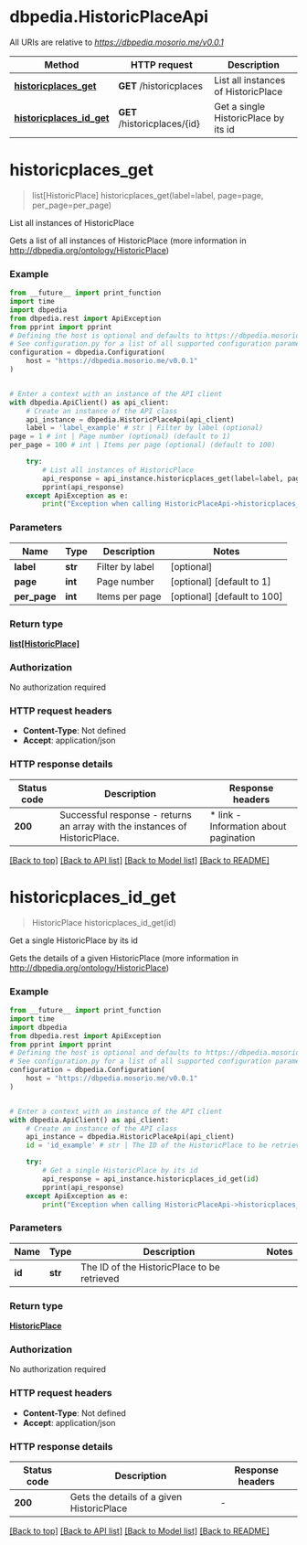 # dbpedia.HistoricPlaceApi

All URIs are relative to *https://dbpedia.mosorio.me/v0.0.1*

Method | HTTP request | Description
------------- | ------------- | -------------
[**historicplaces_get**](HistoricPlaceApi.md#historicplaces_get) | **GET** /historicplaces | List all instances of HistoricPlace
[**historicplaces_id_get**](HistoricPlaceApi.md#historicplaces_id_get) | **GET** /historicplaces/{id} | Get a single HistoricPlace by its id


# **historicplaces_get**
> list[HistoricPlace] historicplaces_get(label=label, page=page, per_page=per_page)

List all instances of HistoricPlace

Gets a list of all instances of HistoricPlace (more information in http://dbpedia.org/ontology/HistoricPlace)

### Example

```python
from __future__ import print_function
import time
import dbpedia
from dbpedia.rest import ApiException
from pprint import pprint
# Defining the host is optional and defaults to https://dbpedia.mosorio.me/v0.0.1
# See configuration.py for a list of all supported configuration parameters.
configuration = dbpedia.Configuration(
    host = "https://dbpedia.mosorio.me/v0.0.1"
)


# Enter a context with an instance of the API client
with dbpedia.ApiClient() as api_client:
    # Create an instance of the API class
    api_instance = dbpedia.HistoricPlaceApi(api_client)
    label = 'label_example' # str | Filter by label (optional)
page = 1 # int | Page number (optional) (default to 1)
per_page = 100 # int | Items per page (optional) (default to 100)

    try:
        # List all instances of HistoricPlace
        api_response = api_instance.historicplaces_get(label=label, page=page, per_page=per_page)
        pprint(api_response)
    except ApiException as e:
        print("Exception when calling HistoricPlaceApi->historicplaces_get: %s\n" % e)
```

### Parameters

Name | Type | Description  | Notes
------------- | ------------- | ------------- | -------------
 **label** | **str**| Filter by label | [optional] 
 **page** | **int**| Page number | [optional] [default to 1]
 **per_page** | **int**| Items per page | [optional] [default to 100]

### Return type

[**list[HistoricPlace]**](HistoricPlace.md)

### Authorization

No authorization required

### HTTP request headers

 - **Content-Type**: Not defined
 - **Accept**: application/json

### HTTP response details
| Status code | Description | Response headers |
|-------------|-------------|------------------|
**200** | Successful response - returns an array with the instances of HistoricPlace. |  * link - Information about pagination <br>  |

[[Back to top]](#) [[Back to API list]](../README.md#documentation-for-api-endpoints) [[Back to Model list]](../README.md#documentation-for-models) [[Back to README]](../README.md)

# **historicplaces_id_get**
> HistoricPlace historicplaces_id_get(id)

Get a single HistoricPlace by its id

Gets the details of a given HistoricPlace (more information in http://dbpedia.org/ontology/HistoricPlace)

### Example

```python
from __future__ import print_function
import time
import dbpedia
from dbpedia.rest import ApiException
from pprint import pprint
# Defining the host is optional and defaults to https://dbpedia.mosorio.me/v0.0.1
# See configuration.py for a list of all supported configuration parameters.
configuration = dbpedia.Configuration(
    host = "https://dbpedia.mosorio.me/v0.0.1"
)


# Enter a context with an instance of the API client
with dbpedia.ApiClient() as api_client:
    # Create an instance of the API class
    api_instance = dbpedia.HistoricPlaceApi(api_client)
    id = 'id_example' # str | The ID of the HistoricPlace to be retrieved

    try:
        # Get a single HistoricPlace by its id
        api_response = api_instance.historicplaces_id_get(id)
        pprint(api_response)
    except ApiException as e:
        print("Exception when calling HistoricPlaceApi->historicplaces_id_get: %s\n" % e)
```

### Parameters

Name | Type | Description  | Notes
------------- | ------------- | ------------- | -------------
 **id** | **str**| The ID of the HistoricPlace to be retrieved | 

### Return type

[**HistoricPlace**](HistoricPlace.md)

### Authorization

No authorization required

### HTTP request headers

 - **Content-Type**: Not defined
 - **Accept**: application/json

### HTTP response details
| Status code | Description | Response headers |
|-------------|-------------|------------------|
**200** | Gets the details of a given HistoricPlace |  -  |

[[Back to top]](#) [[Back to API list]](../README.md#documentation-for-api-endpoints) [[Back to Model list]](../README.md#documentation-for-models) [[Back to README]](../README.md)

